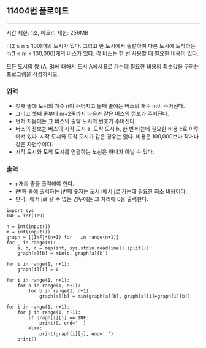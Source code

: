 ## 11404번 플로이드

---

시간 제한: 1초, 메모리 제한: 256MB

n(2 ≤ n ≤ 100)개의 도시가 있다. 그리고 한 도시에서 출발하여 다른 도시에 도착하는 m(1 ≤ m ≤ 100,000)개의 버스가 있다. 각 버스는 한 번 사용할 때 필요한 비용이 있다.

모든 도시의 쌍 (A, B)에 대해서 도시 A에서 B로 가는데 필요한 비용의 최솟값을 구하는 프로그램을 작성하시오.

### 입력

- 첫째 줄에 도시의 개수 n이 주어지고 둘째 줄에는 버스의 개수 m이 주어진다.
- 그리고 셋째 줄부터 m+2줄까지 다음과 같은 버스의 정보가 주어진다. 
- 먼저 처음에는 그 버스의 출발 도시의 번호가 주어진다.
- 버스의 정보는 버스의 시작 도시 a, 도착 도시 b, 한 번 타는데 필요한 비용 c로 이루어져 있다. 시작 도시와 도착 도시가 같은 경우는 없다. 비용은 100,000보다 작거나 같은 자연수이다.
- 시작 도시와 도착 도시를 연결하는 노선은 하나가 아닐 수 있다.

### 출력

- n개의 줄을 출력해야 한다. 
- i번째 줄에 출력하는 j번째 숫자는 도시 i에서 j로 가는데 필요한 최소 비용이다. 
- 만약, i에서 j로 갈 수 없는 경우에는 그 자리에 0을 출력한다.

~~~
import sys
INF = int(1e9)

n = int(input())
m = int(input())
graph = [[INF]*(n+1) for _ in range(n+1)]
for _ in range(m):
    a, b, c = map(int, sys.stdin.readline().split())
    graph[a][b] = min(c, graph[a][b])

for i in range(1, n+1):
    graph[i][i] = 0

for i in range(1, n+1):
    for a in range(1, n+1):
        for b in range(1, n+1):
            graph[a][b] = min(graph[a][b], graph[a][i]+graph[i][b])

for i in range(1, n+1):
    for j in range(1, n+1):
        if graph[i][j] == INF:
            print(0, end=' ')
        else:
            print(graph[i][j], end=' ')
    print()

~~~